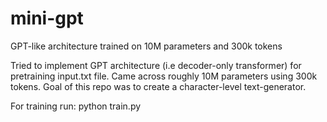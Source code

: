 # mini-gpt
GPT-like architecture trained on 10M parameters and 300k tokens

Tried to implement GPT architecture (i.e decoder-only transformer) for pretraining input.txt file. Came across roughly 10M parameters using 300k tokens. Goal of this repo was to create a character-level text-generator.

For training run:
  python train.py

